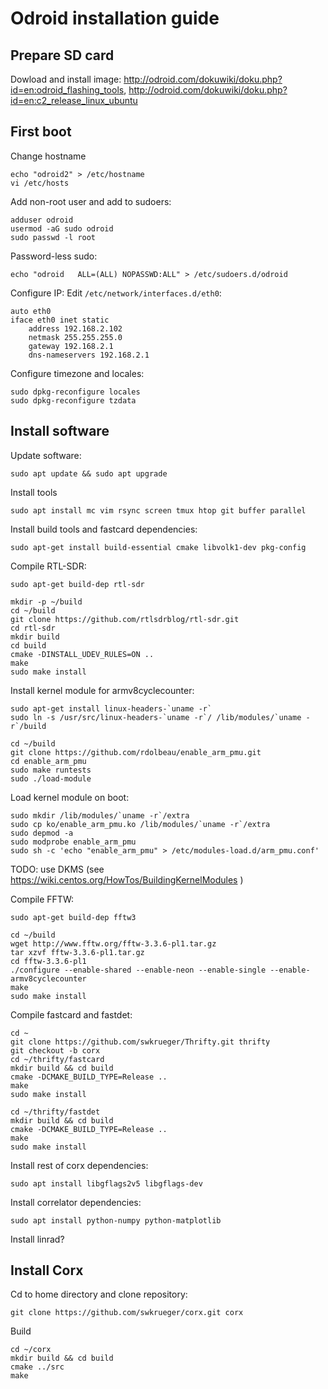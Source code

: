 # Odroid installation guide

## Prepare SD card
Dowload and install image: http://odroid.com/dokuwiki/doku.php?id=en:odroid_flashing_tools, http://odroid.com/dokuwiki/doku.php?id=en:c2_release_linux_ubuntu

## First boot
Change hostname
```
echo "odroid2" > /etc/hostname
vi /etc/hosts
```

Add non-root user and add to sudoers:
```
adduser odroid
usermod -aG sudo odroid
sudo passwd -l root
```

Password-less sudo:
```
echo "odroid   ALL=(ALL) NOPASSWD:ALL" > /etc/sudoers.d/odroid
```

Configure IP: Edit `/etc/network/interfaces.d/eth0`:
```
auto eth0
iface eth0 inet static
    address 192.168.2.102
    netmask 255.255.255.0
    gateway 192.168.2.1
    dns-nameservers 192.168.2.1
```

Configure timezone and locales:
```
sudo dpkg-reconfigure locales
sudo dpkg-reconfigure tzdata
```

## Install software
Update software:
```
sudo apt update && sudo apt upgrade
```

Install tools
```
sudo apt install mc vim rsync screen tmux htop git buffer parallel
```

Install build tools and fastcard dependencies:
```
sudo apt-get install build-essential cmake libvolk1-dev pkg-config
```

Compile RTL-SDR:
```
sudo apt-get build-dep rtl-sdr

mkdir -p ~/build
cd ~/build
git clone https://github.com/rtlsdrblog/rtl-sdr.git
cd rtl-sdr
mkdir build
cd build
cmake -DINSTALL_UDEV_RULES=ON ..
make
sudo make install
```

Install kernel module for armv8cyclecounter:
```
sudo apt-get install linux-headers-`uname -r`
sudo ln -s /usr/src/linux-headers-`uname -r`/ /lib/modules/`uname -r`/build

cd ~/build
git clone https://github.com/rdolbeau/enable_arm_pmu.git
cd enable_arm_pmu
sudo make runtests
sudo ./load-module
```

Load kernel module on boot:
```
sudo mkdir /lib/modules/`uname -r`/extra
sudo cp ko/enable_arm_pmu.ko /lib/modules/`uname -r`/extra
sudo depmod -a
sudo modprobe enable_arm_pmu
sudo sh -c 'echo "enable_arm_pmu" > /etc/modules-load.d/arm_pmu.conf'
```

TODO: use DKMS (see https://wiki.centos.org/HowTos/BuildingKernelModules )

Compile FFTW:
```
sudo apt-get build-dep fftw3

cd ~/build
wget http://www.fftw.org/fftw-3.3.6-pl1.tar.gz
tar xzvf fftw-3.3.6-pl1.tar.gz
cd fftw-3.3.6-pl1
./configure --enable-shared --enable-neon --enable-single --enable-armv8cyclecounter
make
sudo make install
```

Compile fastcard and fastdet:
```
cd ~
git clone https://github.com/swkrueger/Thrifty.git thrifty
git checkout -b corx
cd ~/thrifty/fastcard
mkdir build && cd build
cmake -DCMAKE_BUILD_TYPE=Release ..
make
sudo make install

cd ~/thrifty/fastdet
mkdir build && cd build
cmake -DCMAKE_BUILD_TYPE=Release ..
make
sudo make install
```

Install rest of corx dependencies:
```
sudo apt install libgflags2v5 libgflags-dev
```

Install correlator dependencies:
```
sudo apt install python-numpy python-matplotlib
```

Install linrad?

## Install Corx
Cd to home directory and clone repository:
```
git clone https://github.com/swkrueger/corx.git corx
```

Build
```
cd ~/corx
mkdir build && cd build
cmake ../src
make
```
